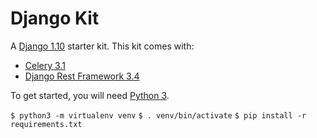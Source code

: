# Django Kit
A [Django 1.10](https://www.djangoproject.com/) starter kit.
This kit comes with:
* [Celery 3.1](http://www.celeryproject.org/)
* [Django Rest Framework 3.4](http://www.django-rest-framework.org/)

To get started, you will need [Python 3](https://www.python.org/).

`$ python3 -m virtualenv venv`
`$ . venv/bin/activate`
`$ pip install -r requirements.txt`